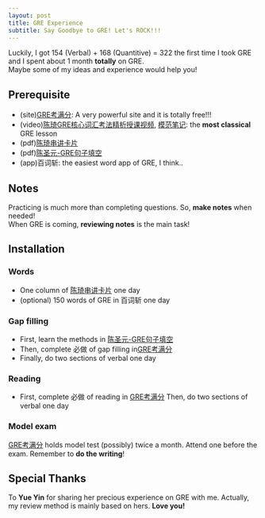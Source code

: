 ```yaml
---
layout: post
title: GRE Experience
subtitle: Say Goodbye to GRE! Let's ROCK!!!
---
```

Luckily, I got 154 (Verbal) + 168 (Quantitive) = 322 the first time I took GRE and I spent about 1 month **totally** on GRE.   
Maybe some of my ideas and experience would help you!   

## Prerequisite   
* (site)[GRE考满分](https://gre.kmf.com): A very powerful site and it is totally free!!!    
* (video)[陈琦GRE核心词汇考法精析授课视频](http://pan.baidu.com/share/link?shareid=1474389679&uk=187904928), [模范笔记](http://pan.baidu.com/share/link?shareid=2977542224&uk=187904928): the **most classical** GRE lesson
* (pdf)[陈琦串讲卡片](http://pan.baidu.com/share/link?shareid=3500678741&uk=187904928)
* (pdf)[陈圣元-GRE句子填空](http://pan.baidu.com/share/link?shareid=2347508162&uk=187904928)
* (app)百词斩: the easiest word app of GRE, I think..

## Notes
Practicing is much more than completing questions. So, **make notes** when needed!   
When GRE is coming, **reviewing notes** is the main task!

## Installation

### Words
* One column of [陈琦串讲卡片](http://pan.baidu.com/share/link?shareid=3500678741&uk=187904928) one day   
* (optional) 150 words of GRE in 百词斩 one day

### Gap filling
* First, learn the methods in [陈圣元-GRE句子填空](http://pan.baidu.com/share/link?shareid=2347508162&uk=187904928)
* Then, complete 必做 of gap filling in[GRE考满分](https://gre.kmf.com)
* Finally, do two sections of verbal one day

### Reading
* First, complete 必做 of reading in [GRE考满分](https://gre.kmf.com)
Then, do two sections of verbal one day

### Model exam
[GRE考满分](https://gre.kmf.com) holds model test (possibly) twice a month. Attend one before the exam. Remember to **do the writing**!

## Special Thanks
To **Yue Yin** for sharing her precious experience on GRE with me. Actually, my review method is mainly based on hers. 
**Love you!**
